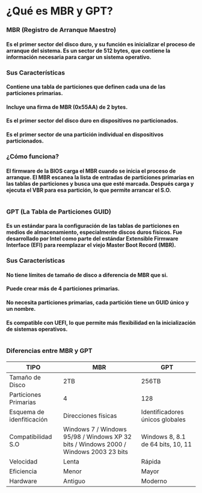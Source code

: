 # ¿Qué es MBR y GPT?

### MBR (Registro de Arranque Maestro)
####
#### Es el primer sector del disco duro, y su función es inicializar el proceso de arranque del sistema. Es un sector de 512 bytes, que contiene la información necesaria para cargar un sistema operativo.
####
### Sus Características
#### Contiene una tabla de particiones que definen cada una de las particiones primarias.
#### Incluye una firma de MBR (0x55AA) de 2 bytes.
#### Es el primer sector del disco duro en dispositivos no particionados.
#### Es el primer sector de una partición individual en dispositivos particionados.
####
### ¿Cómo funciona?
#### El firmware de la BIOS carga el MBR cuando se inicia el proceso de arranque. El MBR escanea la lista de entradas de particiones primarias en las tablas de particiones y busca una que esté marcada. Después carga y ejecuta el VBR para esa partición, lo que permite arrancar el S.O.
#
### GPT (La Tabla de Particiones GUID)
####
#### Es un estándar para la configuración de las tablas de particiones en medios de almacenamiento, especialmente discos duros físicos. Fue desarrollado por Intel como parte del estándar Extensible Firmware Interface (EFI) para reemplazar el viejo Master Boot Record (MBR).
### Sus Características
#### No tiene límites de tamaño de disco a diferencia de MBR que si.
#### Puede crear más de 4 particiones primarias.
#### No necesita particiones primarias, cada partición tiene un GUID único y un nombre.
#### Es compatible con UEFI, lo que permite más flexibilidad en la inicialización de sistemas operativos.
#
### Diferencias entre MBR y GPT
####
| TIPO | MBR | GPT |
|----|-----|-----|
| Tamaño de Disco | 2TB | 256TB |
| Particiones Primarias | 4 | 128 |
| Esquema de idenfiticación | Direcciones físicas | Identificadores únicos globales |
| Compatibilidad S.O | Windows 7 / Windows 95/98 / Windows XP 32 bits / Windows 2000 / Windows 2003 23 bits | Windows 8, 8.1 de 64 bits, 10, 11 |
| Velocidad | Lenta | Rápida |
| Eficiencia | Menor | Mayor |
| Hardware | Antiguo | Moderno |